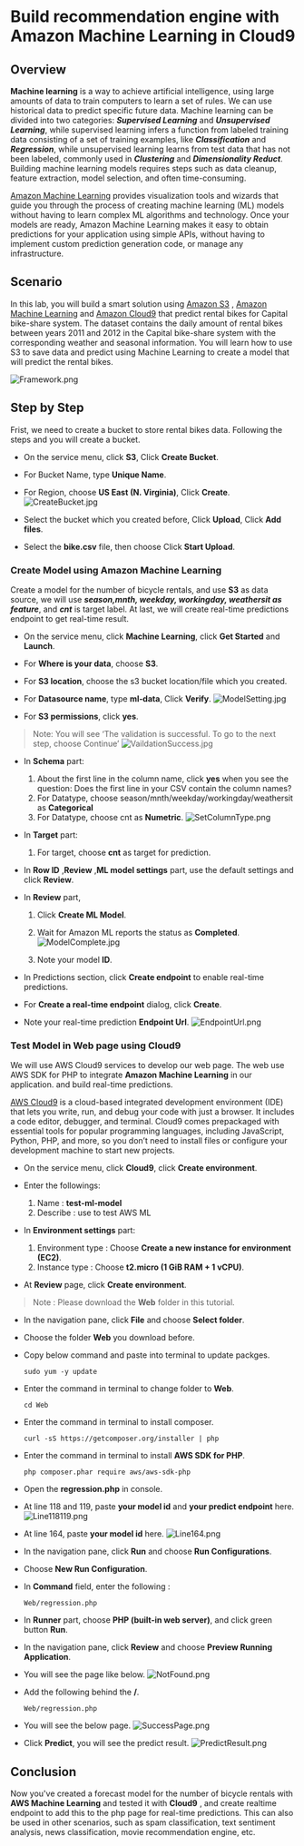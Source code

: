 Build recommendation engine with Amazon Machine Learning in Cloud9
==============================================================

## Overview

__Machine learning__ is a way to achieve artificial intelligence, using large amounts of data to train computers to learn a set of rules. We can use historical data to predict specific future data. Machine learning can be divided into two categories: __*Supervised Learning*__ and __*Unsupervised Learning*__, while supervised learning infers a function from labeled training data consisting of a set of training examples, like __*Classification*__ and __*Regression*__, while unsupervised learning learns from test data that has not been labeled, commonly used in __*Clustering*__ and __*Dimensionality Reduct*__. Building machine learning models requires steps such as data cleanup, feature extraction, model selection, and often time-consuming.

[Amazon Machine Learning](https://aws.amazon.com/aml/?nc1=h_ls) provides visualization tools and wizards that guide you through the process of creating machine learning (ML) models without having to learn complex ML algorithms and technology. Once your models are ready, Amazon Machine Learning makes it easy to obtain predictions for your application using simple APIs, without having to implement custom prediction generation code, or manage any infrastructure.

## Scenario

In this lab, you will build a smart solution using [Amazon S3](https://aws.amazon.com/s3/) , [Amazon Machine Learning](https://aws.amazon.com/machine-learning/) and [Amazon Cloud9](https://aws.amazon.com/tw/cloud9/) that predict rental bikes for Capital bike-share system. The dataset contains the daily amount of rental bikes between years 2011 and 2012 in the Capital bike-share system with the corresponding weather and seasonal information. You will learn how to use S3 to save data and predict using Machine Learning to create a model that will predict the rental bikes.

![Framework.png](./images/Framework.png)

## Step by Step
Frist, we need to create a bucket to store rental bikes data. Following the steps and you will create a bucket.

- On the service menu, click __S3__, Click __Create Bucket__.

- For Bucket Name, type __Unique Name__.

- For Region, choose __US East (N. Virginia)__, Click __Create__.
![CreateBucket.jpg](./images/CreateBucket.jpg)

- Select the bucket which you created before, Click __Upload__, Click __Add files__.

- Select the __bike.csv__ file, then choose Click __Start Upload__.

### Create Model using Amazon Machine Learning
Create a model for the number of bicycle rentals, and use __S3__ as data source, we will use __*season,mnth, weekday, workingday, weathersit as feature*__, and __*cnt*__ is target label. At last, we will create real-time predictions endpoint to get real-time result.

- On the service menu, click __Machine Learning__, click __Get Started__ and __Launch__.

- For __Where is your data__, choose __S3__.

- For __S3 location__, choose the s3 bucket location/file which you created.

- For __Datasource name__, type __ml‐data__, Click __Verify__.
![ModelSetting.jpg](./images/ModelSetting.jpg)

- For __S3 permissions__, click __yes__.

> Note: You will see ‘The validation is successful. To go to the next step, choose Continue’
![VaildationSuccess.jpg](./images/VaildationSuccess.jpg)


- In __Schema__ part:
    1. About the first line in the column name, click __yes__ when you see the question: Does the first line in your CSV contain the column names?
    2. For Datatype, choose season/mnth/weekday/workingday/weathersit as __Categorical__
    3. For Datatype, choose cnt as __Numetric__.
    ![SetColumnType.png](./images/SetColumnType.png)

- In __Target__ part:
    1. For target, choose __cnt__ as target for prediction.

- In __Row ID__ ,__Review__ ,__ML model settings__ part, use the default settings and click __Review__.

- In __Review__ part, 
    1. Click __Create ML Model__.
    2. Wait for Amazon ML reports the status as __Completed__.
    ![ModelComplete.jpg](./images/ModelComplete.jpg)

    3. Note your model __ID__.

- In Predictions section, click __Create endpoint__ to enable real-time predictions.

- For __Create a real-time endpoint__ dialog, click __Create__.
- Note your real-time prediction __Endpoint Url__.
![EndpointUrl.png](./images/EndpointUrl.png)

### Test Model in Web page using Cloud9
We will use AWS Cloud9 services to develop our web page. The web use AWS SDK for PHP to integrate __Amazon Machine Learning__ in our application. and build real-time predictions.

 [AWS Cloud9](https://aws.amazon.com/cloud9/?nc1=h_ls) is a cloud-based integrated development environment (IDE) that lets you write, run, and debug your code with just a browser. It includes a code editor, debugger, and terminal. Cloud9 comes prepackaged with essential tools for popular programming languages, including JavaScript, Python, PHP, and more, so you don’t need to install files or configure your development machine to start new projects. 
- On the service menu, click __Cloud9__, click __Create environment__.

- Enter the followings:
    1. Name : __test-ml-model__
    2. Describe : use to test AWS ML

- In __Environment settings__ part:
    1. Environment type : Choose __Create a new instance for environment (EC2)__.
    2. Instance type : Choose __t2.micro (1 GiB RAM + 1 vCPU)__.


- At __Review__ page, click __Create environment__.

>Note : Please download the __Web__ folder in this tutorial. 

- In the navigation pane, click __File__ and choose __Select folder__.

- Choose the folder __Web__ you download before.

- Copy below command and paste into terminal to update packges.
    
      sudo yum -y update

- Enter the command in terminal to change folder to __Web__.

      cd Web
- Enter the command in terminal to install composer.

      curl -sS https://getcomposer.org/installer | php

- Enter the command in terminal to install __AWS SDK for PHP__.


      php composer.phar require aws/aws-sdk-php

- Open the __regression.php__ in console.

- At line 118 and 119, paste __your model id__ and __your predict endpoint__ here.
![Line118119.png](./images/Line118119.png)

- At line 164, paste __your model id__ here.
![Line164.png](./images/Line164.png)

- In the navigation pane, click __Run__ and choose __Run Configurations__.

- Choose __New Run Configuration__.

- In __Command__ field, enter the following :
       
      Web/regression.php

- In __Runner__ part, choose __PHP (built-in web server)__, and click green button __Run__.

- In the navigation pane, click __Review__ and choose __Preview Running Application__.

- You will see the page like below.
![NotFound.png](./images/NotFound.png)

- Add the following behind the __/__.

      Web/regression.php

- You will see the below page.
![SuccessPage.png](./images/SuccessPage.png)

- Click __Predict__, you will see the predict result.
![PredictResult.png](./images/PredictResult.png)


## Conclusion

Now you've created a forecast model for the number of bicycle rentals with __AWS Machine Learning__ and tested it with __Cloud9__ , and create realtime endpoint to add this to the php page for real-time predictions. This can also be used in other scenarios, such as spam classification, text sentiment analysis, news classification, movie recommendation engine, etc.